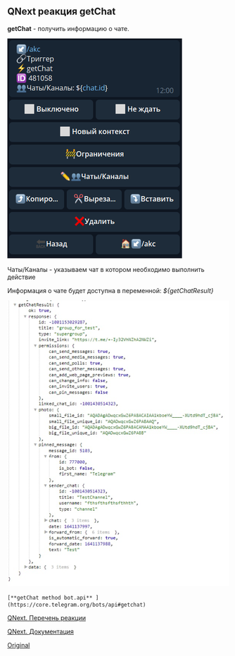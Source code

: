 ## QNext реакция getChat

**getChat** - получить информацию о чате. 

![](./1.png)

Чаты/Каналы - указываем чат в котором необходимо выполнить действие

Информация о чате будет доступна в переменной:
_${getChatResult}_

![](./2.png)
```plain
[**getChat method bot.api** ](https://core.telegram.org/bots/api#getchat)
```



[QNext. Перечень реакции](/docs-test/_export/reactions)

[QNext. Документация](/docs-test/_export)


  
[Original](https://telegra.ph/QNext-admin-reaction-getChat-01-06)